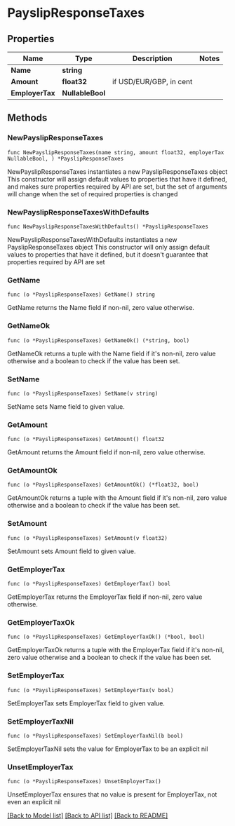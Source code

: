 # PayslipResponseTaxes

## Properties

Name | Type | Description | Notes
------------ | ------------- | ------------- | -------------
**Name** | **string** |  | 
**Amount** | **float32** | if USD/EUR/GBP, in cent | 
**EmployerTax** | **NullableBool** |  | 

## Methods

### NewPayslipResponseTaxes

`func NewPayslipResponseTaxes(name string, amount float32, employerTax NullableBool, ) *PayslipResponseTaxes`

NewPayslipResponseTaxes instantiates a new PayslipResponseTaxes object
This constructor will assign default values to properties that have it defined,
and makes sure properties required by API are set, but the set of arguments
will change when the set of required properties is changed

### NewPayslipResponseTaxesWithDefaults

`func NewPayslipResponseTaxesWithDefaults() *PayslipResponseTaxes`

NewPayslipResponseTaxesWithDefaults instantiates a new PayslipResponseTaxes object
This constructor will only assign default values to properties that have it defined,
but it doesn't guarantee that properties required by API are set

### GetName

`func (o *PayslipResponseTaxes) GetName() string`

GetName returns the Name field if non-nil, zero value otherwise.

### GetNameOk

`func (o *PayslipResponseTaxes) GetNameOk() (*string, bool)`

GetNameOk returns a tuple with the Name field if it's non-nil, zero value otherwise
and a boolean to check if the value has been set.

### SetName

`func (o *PayslipResponseTaxes) SetName(v string)`

SetName sets Name field to given value.


### GetAmount

`func (o *PayslipResponseTaxes) GetAmount() float32`

GetAmount returns the Amount field if non-nil, zero value otherwise.

### GetAmountOk

`func (o *PayslipResponseTaxes) GetAmountOk() (*float32, bool)`

GetAmountOk returns a tuple with the Amount field if it's non-nil, zero value otherwise
and a boolean to check if the value has been set.

### SetAmount

`func (o *PayslipResponseTaxes) SetAmount(v float32)`

SetAmount sets Amount field to given value.


### GetEmployerTax

`func (o *PayslipResponseTaxes) GetEmployerTax() bool`

GetEmployerTax returns the EmployerTax field if non-nil, zero value otherwise.

### GetEmployerTaxOk

`func (o *PayslipResponseTaxes) GetEmployerTaxOk() (*bool, bool)`

GetEmployerTaxOk returns a tuple with the EmployerTax field if it's non-nil, zero value otherwise
and a boolean to check if the value has been set.

### SetEmployerTax

`func (o *PayslipResponseTaxes) SetEmployerTax(v bool)`

SetEmployerTax sets EmployerTax field to given value.


### SetEmployerTaxNil

`func (o *PayslipResponseTaxes) SetEmployerTaxNil(b bool)`

 SetEmployerTaxNil sets the value for EmployerTax to be an explicit nil

### UnsetEmployerTax
`func (o *PayslipResponseTaxes) UnsetEmployerTax()`

UnsetEmployerTax ensures that no value is present for EmployerTax, not even an explicit nil

[[Back to Model list]](../README.md#documentation-for-models) [[Back to API list]](../README.md#documentation-for-api-endpoints) [[Back to README]](../README.md)


